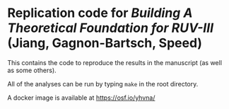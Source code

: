 # Replication code for *Building A Theoretical Foundation for RUV-III* (Jiang, Gagnon-Bartsch, Speed)

This contains the code to reproduce the results in the manuscript (as well as some others).

All of the analyses can be run by typing `make` in the root directory.

A docker image is available at https://osf.io/yhvna/






